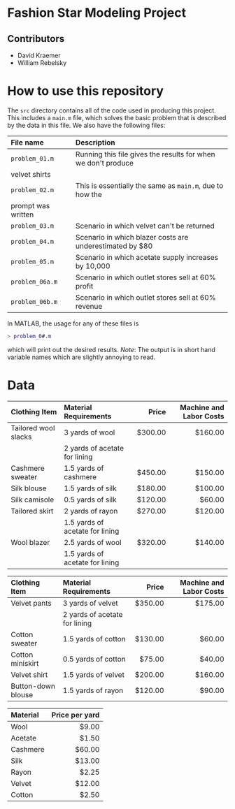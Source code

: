 # Fashion Star Modeling Project

## Contributors

* David Kraemer
* William Rebelsky

# How to use this repository

The `src` directory contains all of the code used in producing this project.
This includes a `main.m` file, which solves the basic problem that is described
by the data in this file. We also have the following files:

| File name | Description |
|:----------|:------------|
| `problem_01.m` | Running this file gives the results for when we don't produce
velvet shirts | 
| `problem_02.m` | This is essentially the same as `main.m`, due to how the
prompt was written |
| `problem_03.m` | Scenario in which velvet can't be returned |
| `problem_04.m` | Scenario in which blazer costs are underestimated by $80 |
| `problem_05.m` | Scenario in which acetate supply increases by 10,000 |
| `problem_06a.m` | Scenario in which outlet stores sell at 60% profit |  
| `problem_06b.m` | Scenario in which outlet stores sell at 60% revenue |  

In MATLAB, the usage for any of these files is 

```Matlab
> problem_0#.m
```

which will print out the desired results. *Note*: The output is in short hand
variable names which are slightly annoying to read.


# Data

|Clothing Item        | Material Requirements | Price | Machine and Labor Costs |
|:--------------------|:----------------------|------:|------------------------:|
|Tailored wool slacks | 3 yards of wool       | $300.00 | $160.00 |
|                     |  2 yards of acetate for lining    | | |
|Cashmere sweater     | 1.5 yards of cashmere | $450.00 | $150.00 |
|Silk blouse          | 1.5 yards of silk     | $180.00 | $100.00 |
|Silk camisole        | 0.5 yards of silk     | $120.00 | $60.00 |
|Tailored skirt       | 2 yards of rayon      | $270.00 | $120.00 |
|                     | 1.5 yards of acetate for lining | | |
|Wool blazer          | 2.5 yards of wool     | $320.00 | $140.00 |
|                     | 1.5 yards of acetate for lining | | |

|Clothing Item | Material Requirements | Price | Machine and Labor Costs |
|:------------|:----------------------|------:|------------------------:|
|Velvet pants | 3 yards of velvet |  $350.00  | $175.00 |
|| 2 yards of acetate for lining | | |
|Cotton sweater |  1.5 yards of cotton |  $130.00 | $60.00 |
|Cotton miniskirt | 0.5 yards of cotton |  $75.00 | $40.00 |
|Velvet shirt |  1.5 yards of velvet |    $200.00   | $160.00 |
|Button-down blouse | 1.5 yards of rayon |$120.00| $90.00 |

| Material | Price per yard |
|:---------|---------------:|
| Wool | $9.00 |
| Acetate | $1.50 |
| Cashmere | $60.00 |
| Silk | $13.00 |
| Rayon | $2.25 |
| Velvet | $12.00 |
| Cotton | $2.50 |
